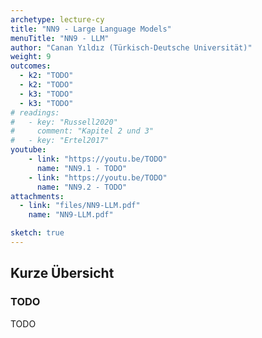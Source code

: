 ```yaml
---
archetype: lecture-cy
title: "NN9 - Large Language Models"
menuTitle: "NN9 - LLM"
author: "Canan Yıldız (Türkisch-Deutsche Universität)"
weight: 9
outcomes:
  - k2: "TODO"
  - k2: "TODO"
  - k3: "TODO"
  - k3: "TODO"
# readings:
#   - key: "Russell2020"
#     comment: "Kapitel 2 und 3"
#   - key: "Ertel2017"
youtube:
    - link: "https://youtu.be/TODO"
      name: "NN9.1 - TODO"
    - link: "https://youtu.be/TODO"
      name: "NN9.2 - TODO"
attachments:
  - link: "files/NN9-LLM.pdf"
    name: "NN9-LLM.pdf"

sketch: true
---
```



## Kurze Übersicht

### TODO

TODO
